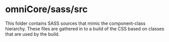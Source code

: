 # omniCore/sass/src

This folder contains SASS sources that mimic the component-class hierarchy. These files
are gathered in to a build of the CSS based on classes that are used by the build.
